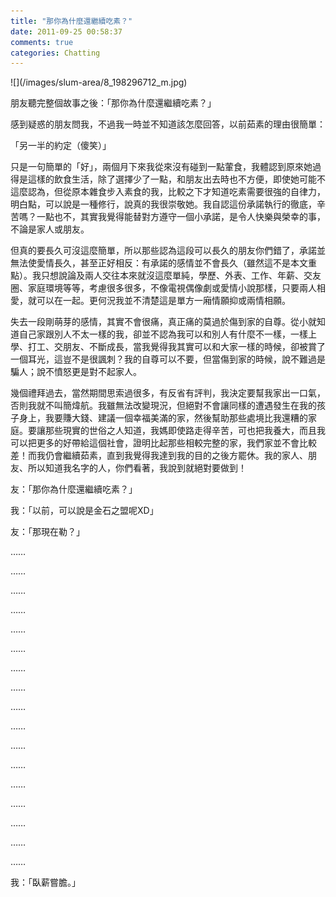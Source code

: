 ```yaml
---
title: "那你為什麼還繼續吃素？"
date: 2011-09-25 00:58:37
comments: true
categories: Chatting
---
```

<p>![](/images/slum-area/8_198296712_m.jpg)</p><p>朋友聽完整個故事之後：「那你為什麼還繼續吃素？」</p><p>感到疑惑的朋友問我，不過我一時並不知道該怎麼回答，以前茹素的理由很簡單：</p><p>「另一半的約定（傻笑）」</p><p>只是一句簡單的「好」，兩個月下來我從來沒有碰到一點葷食，我體認到原來她過得是這樣的飲食生活，除了選擇少了一點，和朋友出去時也不方便，即使她可能不這麼認為，但從原本雜食步入素食的我，比較之下才知道吃素需要很強的自律力，明白點，可以說是一種修行，說真的我很崇敬她。我自認這份承諾執行的徹底，辛苦嗎？一點也不，其實我覺得能替對方遵守一個小承諾，是令人快樂與榮幸的事，不論是家人或朋友。</p><p>但真的要長久可沒這麼簡單，所以那些認為這段可以長久的朋友你們錯了，承諾並無法使愛情長久，甚至正好相反：有承諾的感情並不會長久（雖然這不是本文重點）。我只想說論及兩人交往本來就沒這麼單純，學歷、外表、工作、年薪、交友圈、家庭環境等等，考慮很多很多，不像電視偶像劇或愛情小說那樣，只要兩人相愛，就可以在一起。更何況我並不清楚這是單方一廂情願抑或兩情相願。</p><p>失去一段剛萌芽的感情，其實不會很痛，真正痛的莫過於傷到家的自尊。從小就知道自己家跟別人不太一樣的我，卻並不認為我可以和別人有什麼不一樣，一樣上學、打工、交朋友、不斷成長，當我覺得我其實可以和大家一樣的時候，卻被賞了一個耳光，這豈不是很諷刺？我的自尊可以不要，但當傷到家的時候，說不難過是騙人；說不憤怒更是對不起家人。</p><p>幾個禮拜過去，當然期間思索過很多，有反省有評判，我決定要幫我家出一口氣，否則我就不叫簡煒航。我雖無法改變現況，但絕對不會讓同樣的遭遇發生在我的孩子身上，我要賺大錢、建議一個幸福美滿的家，然後幫助那些處境比我還糟的家庭。要讓那些現實的世俗之人知道，我媽即使路走得辛苦，可也把我養大，而且我可以把更多的好帶給這個社會，證明比起那些相較完整的家，我們家並不會比較差！而我仍會繼續茹素，直到我覺得我達到我的目的之後方罷休。我的家人、朋友、所以知道我名字的人，你們看著，我說到就絕對要做到！</p><p>友：「那你為什麼還繼續吃素？」</p><p>我：「以前，可以說是金石之盟呢XD」</p><p>友：「那現在勒？」</p><p>&hellip;&hellip;</p><p>&hellip;&hellip;</p><p>&hellip;&hellip;</p><p>&hellip;&hellip;</p><p>&hellip;&hellip;</p><p>&hellip;&hellip;</p><p>&hellip;&hellip;</p><p>&hellip;&hellip;</p><p>&hellip;&hellip;</p><p>&hellip;&hellip;</p><p>&hellip;&hellip;</p><p>&hellip;&hellip;</p><p>&hellip;&hellip;</p><p>&hellip;&hellip;</p><p>&hellip;&hellip;</p><p>&hellip;&hellip;</p><p>&hellip;&hellip;</p><p>我：「臥薪嘗膽。」</p>
